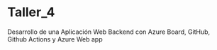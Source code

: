 # Taller_4
Desarrollo de una Aplicación Web Backend con Azure Board, GitHub, Github Actions y Azure Web app
